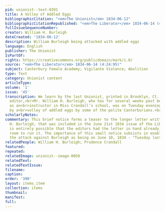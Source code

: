 ```yaml
---
pid: unionist--text-0391
title: A Volley of Addled Eggs
bibliographicCitation: "<em>The Unionist</em> 1834-06-12"
bibliographicCitationRepublished: "<em>The Liberator</em> 1834-06-14 (4:24:95)"
fullIssueSequenceNumber: 
creator: William H. Burleigh
dateCreated: '1834-06-12'
description: William Burleigh being attacked with addled eggs
language: English
publisher: The Unionist
IsPartOf: 
rights: https://creativecommons.org/publicdomain/mark/1.0/
source: "<em>The Liberator</em> 1834-06-14 (4:24:95)"
subject: Canterbury Female Academy; Vigilante Violence; Abolition
type: Text
category: Unionist content
articleType: 
volume: '1'
issue: '45'
transcription: We learn by the last Unionist, printed in Brooklyn, Ct., that its junior
  editor,<br>Mr. William H. Burleigh, who has for several weeks past been engaged
  as an<br>instructor in Miss Crandall’s school, was on Tuesday evening last saluted
  by a<br>volley of addled eggs by some of the polite Canterburians.<br>
scholarlyNotes: 
commentary: This brief notice forms a teaser to the longer letter written by William
  H. Burleigh, that was included in the June 21st 1834 issue of the Liberator. It
  is entirely possible that the editors had the letter in hand already, but insufficient
  room to run it. The importance of this small notice subsists in enabling us to date
  the attack against Burleigh as being on June 10, 1834 - "Tuesday last."
relatedPeople: William H. Burleigh; Prudence Crandall
featured: 
repeated: 
relatedImage: unionist--image-0058
relatedText: 
relatedTextIssue: 
filename: 
caption: 
order: '390'
layout: items_item
collection: items
thumbnail: 
manifest: 
full: 
---
```

